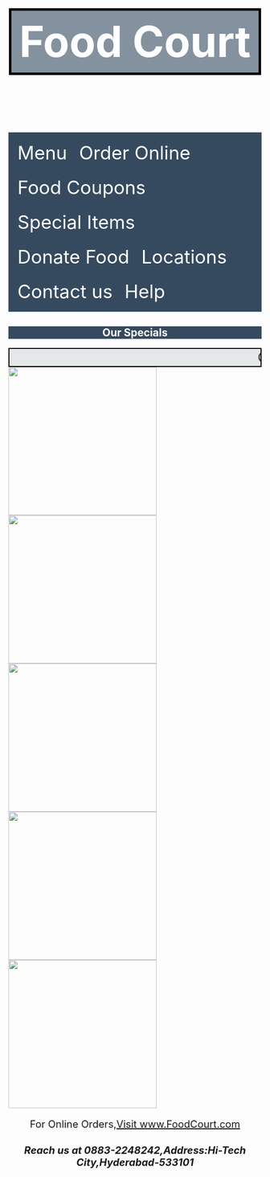 <!DOCTYPE html>
<html>
<head>
<title>Food Court</title>
<style>
header{
background-image:url(https://st4.depositphotos.com/1020618/20219/i/1600/depositphotos_202195622-stock-photo-various-of-asian-meals-on.jpg);
padding:1px;
}
#name{
font-size:85px;
text-align:center;
background-color:hsla(210, 29%, 29%,0.6);
color:white;
border:5px solid black;
padding:10px;
}
ul{
list-style-type:none;
background-color:hsla(210, 29%, 29%,55);
padding:6px;
overflow:hidden;
}
li:hover {
  background-color: #111111;
  }
li{
display:block;
text-align:center;
text-decoration:none;
color:white;
float:left;
padding:12px;
font-size:37px;
}
#spc{
overflow:hidden;
text-align:center;
background-color:hsla(210, 29%, 29%,55);
color:white;
}
footer{
text-align:center;
font-size:20px;
}

</style>
</head>
<body>
<header>
<h1 id="name">Food Court</h1>
</header>
<ul>
  <li><a href="file:///D:/HTML/menu.html" style="color:white;text-decoration:none;">Menu</a></li>
  <li>Order Online</li>
  <li>Food Coupons</li>
  <li>Special Items</li>
  <li>Donate Food</li>
  <li>Locations</li>
  <li>Contact us</li>
  <li>Help</li>
</ul>

<h2 id="spc">Our Specials</h2>
<marquee style="font-size:25px;padding:2px;border:2px solid black;background-color:#E5E8E8;">Chicken Biryani-Rs.200 only*****Mutton Biryani-Rs.250 only*****Prawns Biryani-Rs.250 only*****Chicken+Mutton Combo Biryani-Rs.400 only </marquee>


<div class="images">
<img src="https://www.whiskaffair.com/wp-content/uploads/2019/01/Hyderabadi-Chicken-Biryani-1.jpg" width="295" height="295">
<img src="https://i.pinimg.com/originals/da/90/f7/da90f7ea6699c2a31aeac9855065f1db.jpg" width="295" height="295">
<img src="https://d3tfnts8u422oi.cloudfront.net/386x386/sujata-limbu145621249756cc0a11ebe77.jpg" width="295" height="295">
<img src="https://media-cdn.tripadvisor.com/media/photo-s/0f/5c/41/9c/non-veg-thali.jpg" width="295" height="295">
<img src="https://storage.googleapis.com/phx2-uat-wordpress-uploads/1/2019/08/Mega-Munch-640x360.jpg" width="295" height="295">
</div>






<footer>
<p> For Online Orders,<a href="www.schools.com">Visit www.FoodCourt.com</a></p>
<h5 style="text-align:center;">Reach us at 0883-2248242,Address:Hi-Tech City,Hyderabad-533101</h5>
</footer>
</body>
</html>
